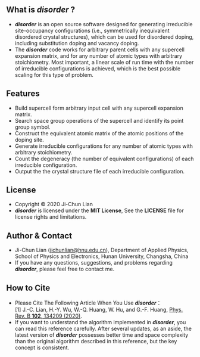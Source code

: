 ## What is ***disorder*** ?
- ***disorder*** is an open source software designed for generating irreducible site-occupancy configurations (i.e., symmetrically inequivalent disordered crystal structures), which can be used for disordered doping, including substitution doping and vacancy doping.
- The ***disorder*** code works for arbitrary parent cells with any supercell expansion matrix, and for any number of atomic types with arbitrary stoichiometry. Most important, a linear scale of run time with the number of irreducible configurations is achieved, which is the best possible scaling for this type of problem.


## Features
- Build supercell form arbitrary input cell with any supercell expansion matrix.
- Search space group operations of the supercell and identify its point group symbol.
- Construct the equivalent atomic matrix of the atomic positions of the doping site.
- Generate irreducible configurations for any number of atomic types with arbitrary stoichiometry.
- Count the degeneracy (the number of equivalent configurations) of each irreducible configuration.
- Output the the crystal structure file of each irreducible configuration.

## License
- Copyright © 2020 Ji-Chun Lian
- ***disorder*** is licensed under the **MIT License**, See the **LICENSE** file for license rights and limitations.

## Author & Contact
- Ji-Chun Lian (jichunlian@hnu.edu.cn), Department of Applied Physics, School of Physics and Electronics, Hunan University, Changsha, China
- If you have any questions, suggestions, and problems regarding ***disorder***, please feel free to contact me.

## How to Cite
- Please Cite The Following Article When You Use ***disorder***：\
[1] J.-C. Lian, H.-Y. Wu, W.-Q. Huang, W. Hu, and G.-F. Huang, [Phys. Rev. B **102**, 134209 (2020)](https://journals.aps.org/prb/abstract/10.1103/PhysRevB.102.134209).
- If you want to understand the algorithm implemented in ***disorder***, you can read this reference carefully. After several updates, as an aside, the latest version of ***disorder*** possesses better time and space complexity than the original algorithm described in this reference, but the key concept is consistent.
